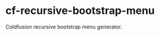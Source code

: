 cf-recursive-bootstrap-menu
===========================

Coldfusion recursive bootstrap menu generator.
